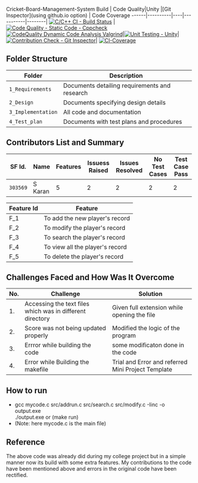Cricket-Board-Management-System
Build | Code Quality|Unity |[Git Inspector](using github.io option) | Code Coverage
------|----------|----|-----------|--------|
[![C/C++ CI - Build Status](https://github.com/12345292/Cricket-Board-Management-System/actions/workflows/c-cpp.yml/badge.svg)](https://github.com/12345292/Cricket-Board-Management-System/actions/workflows/c-cpp.yml) | [![Code Quality - Static Code - Cppcheck](https://github.com/12345292/Cricket-Board-Management-System/actions/workflows/cppcheck.yml/badge.svg)](https://github.com/12345292/Cricket-Board-Management-System/actions/workflows/cppcheck.yml)<br> [![CodeQuality Dynamic Code Analysis Valgrind](https://github.com/12345292/Cricket-Board-Management-System/actions/workflows/CodeQuality_Dynamic.yml/badge.svg)](https://github.com/12345292/Cricket-Board-Management-System/actions/workflows/CodeQuality_Dynamic.yml)|[![Unit Testing - Unity](https://github.com/12345292/Cricket-Board-Management-System/actions/workflows/unity.yml/badge.svg)](https://github.com/12345292/Cricket-Board-Management-System/actions/workflows/unity.yml)|[![Contribution Check - Git Inspector](https://github.com/12345292/Cricket-Board-Management-System/actions/workflows/gitinspector.yml/badge.svg)](https://github.com/12345292/Cricket-Board-Management-System/actions/workflows/gitinspector.yml)| [![CI-Coverage](https://github.com/12345292/Cricket-Board-Management-System/actions/workflows/gcov.yml/badge.svg)](https://github.com/12345292/Cricket-Board-Management-System/actions/workflows/gcov.yml)



## Folder Structure
Folder             | Description
------------------ | -----------------------------------------
`1_Requirements`   | Documents detailing requirements and research
`2_Design`         | Documents specifying design details
`3_Implementation` | All code and documentation
`4_Test_plan`      | Documents with test plans and procedures


## Contributors List and Summary

SF Id. |  Name   |    Features    | Issuess Raised |Issues Resolved|No Test Cases|Test Case Pass
-------|---------|----------------|----------------|---------------|-------------|--------------
`303569` | S Karan  |  5|  2   | 2 | 2|   2|2|  

| Feature Id | Feature |
| -----------|---------|
|F_1| To add the new player's record  |
|F_2| To modify the player's record |
|F_3| To search the player's record|
|F_4| To view all the player's record |
|F_5| To delete the player's record|


## Challenges Faced and How Was It Overcome
| No. | Challenge | Solution
|-----|-----------|--------
|1. | Accessing the text files which was in different directory | Given full extension while opening the file
|2. | Score was not being updated properly | Modified the logic of the program 
|3. | Errror while building the code | some modificaton done in the code|
|4. | Error while Building the makefile | Trial and Error and referred Mini Project Template

## How to run

* gcc mycode.c src/addrun.c src/search.c src/modify.c  -Iinc -o output.exe <br>
  ./output.exe or (make run)
* (Note: here mycode.c is the main file)

## Reference
The above code was already did during my college project but in a simple manner now its build with some extra features. My contributions to the code have been mentioned above and errors in the original code have been rectified.   

